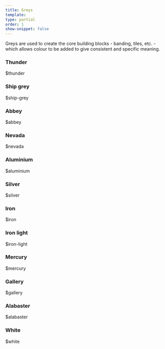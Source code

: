 ```yaml
---
title: Greys
template:
type: partial
order: 1
show-snippet: false
---
```

<div class="pl-wrap__inner">
<p>Greys are used to create the core building blocks - banding, tiles, etc. - which allows colour to be added to give consistent and specific meaning.</p>
    <div class="col col--md-6 col--lg-6 margin-right-md--3 margin-bottom-md--1">
        <h3 class="text-center margin-bottom-sm--1 margin-bottom-md--1">Thunder</h3>
        <div class="background--thunder width--4 height--8 pl-colour-circle"></div>
        <p class="text-center margin-top-sm--1 margin-top-md--1">$thunder</p>
    </div>
    <div class="col col--md-6 col--lg-6 margin-right-md--3 margin-bottom-md--1">
        <h3 class="text-center margin-bottom-sm--1 margin-bottom-md--1">Ship grey</h3>
        <div class="background--ship-grey width--4 height--8 pl-colour-circle"></div>
        <p class="text-center margin-top-sm--1 margin-top-md--1">$ship-grey</p>
    </div>
    <div class="col col--md-6 col--lg-6 margin-right-md--3 margin-bottom-md--1">
        <h3 class="text-center margin-bottom-sm--1 margin-bottom-md--1">Abbey</h3>
        <div class="background--abbey width--4 height--8 pl-colour-circle"></div>
        <p class="text-center margin-top-sm--1 margin-top-md--1">$abbey</p>
    </div>
    <div class="col col--md-6 col--lg-6 margin-right-md--3 margin-bottom-md--1">
        <h3 class="text-center margin-bottom-sm--1 margin-bottom-md--1">Nevada</h3>
        <div class="background--nevada width--4 height--8 pl-colour-circle"></div>
        <p class="text-center margin-top-sm--1 margin-top-md--1">$nevada</p>
    </div>
    <div class="col col--md-6 col--lg-6 margin-right-md--3 margin-bottom-md--1">
        <h3 class="text-center margin-bottom-sm--1 margin-bottom-md--1">Aluminium</h3>
        <div class="background--aluminium width--4 height--8 pl-colour-circle"></div>
        <p class="text-center margin-top-sm--1 margin-top-md--1">$aluminium</p>
    </div>
    <div class="col col--md-6 col--lg-6 margin-right-md--3 margin-bottom-md--1">
        <h3 class="text-center margin-bottom-sm--1 margin-bottom-md--1">Silver</h3>
        <div class="background--silver width--4 height--8 pl-colour-circle"></div>
        <p class="text-center margin-top-sm--1 margin-top-md--1">$silver</p>
    </div>
    <div class="col col--md-6 col--lg-6 margin-right-md--3 margin-bottom-md--1">
        <h3 class="text-center margin-bottom-sm--1 margin-bottom-md--1">Iron</h3>
        <div class="background--iron width--4 height--8 pl-colour-circle"></div>
        <p class="text-center margin-top-sm--1 margin-top-md--1">$iron</p>
    </div>
    <div class="col col--md-6 col--lg-6 margin-right-md--3 margin-bottom-md--1">
        <h3 class="text-center margin-bottom-sm--1 margin-bottom-md--1">Iron light</h3>
        <div class="background--iron-light width--4 height--8 pl-colour-circle"></div>
        <p class="text-center margin-top-sm--1 margin-top-md--1">$iron-light</p>
    </div>
    <div class="col col--md-6 col--lg-6 margin-right-md--3 margin-bottom-md--1">
        <h3 class="text-center margin-bottom-sm--1 margin-bottom-md--1">Mercury</h3>
        <div class="background--mercury width--4 height--8 pl-colour-circle"></div>
        <p class="text-center margin-top-sm--1 margin-top-md--1">$mercury</p>
    </div>
    <div class="col col--md-6 col--lg-6 margin-right-md--3 margin-bottom-md--1">
        <h3 class="text-center margin-bottom-sm--1 margin-bottom-md--1">Gallery</h3>
        <div class="background--gallery width--4 height--8 pl-colour-circle"></div>
        <p class="text-center margin-top-sm--1 margin-top-md--1">$gallery</p>
    </div>
    <div class="col col--md-6 col--lg-6 margin-right-md--3 margin-bottom-md--1">
        <h3 class="text-center margin-bottom-sm--1 margin-bottom-md--1">Alabaster</h3>
        <div class="background--alabaster width--4 height--8 pl-colour-circle"></div>
        <p class="text-center margin-top-sm--1 margin-top-md--1">$alabaster</p>
    </div>
    <div class="col col--md-6 col--lg-6 margin-right-md--3 margin-bottom-md--1">
        <h3 class="text-center margin-bottom-sm--1 margin-bottom-md--1">White</h3>
        <div class="background--white width--4 height--8 pl-colour-circle pl-colour-circle--border"></div>
        <p class="text-center margin-top-sm--1 margin-top-md--1">$white</p>
    </div>
</div>